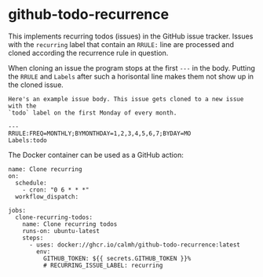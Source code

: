 # github-todo-recurrence

This implements recurring todos (issues) in the GitHub issue tracker. Issues
with the `recurring` label that contain an `RRULE:` line are processed and
cloned according the recurrence rule in question.

When cloning an issue the program stops at the first `---` in the body.
Putting the `RRULE` and `Labels` after such a horisontal line makes them not
show up in the cloned issue.

```
Here's an example issue body. This issue gets cloned to a new issue with the
`todo` label on the first Monday of every month.

---
RRULE:FREQ=MONTHLY;BYMONTHDAY=1,2,3,4,5,6,7;BYDAY=MO
Labels:todo
```

The Docker container can be used as a GitHub action:

```
name: Clone recurring
on:
  schedule:
    - cron: "0 6 * * *"
  workflow_dispatch:

jobs:
  clone-recurring-todos:
    name: Clone recurring todos
    runs-on: ubuntu-latest
    steps:
      - uses: docker://ghcr.io/calmh/github-todo-recurrence:latest
        env:
          GITHUB_TOKEN: ${{ secrets.GITHUB_TOKEN }}%
          # RECURRING_ISSUE_LABEL: recurring
```
